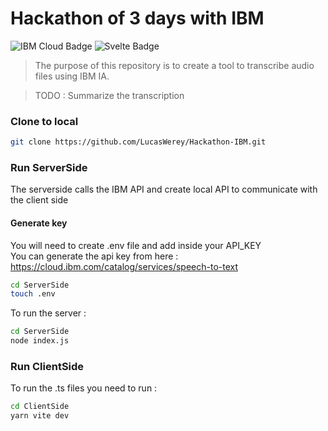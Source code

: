 # Hackathon of 3 days with IBM

![IBM Cloud Badge](https://img.shields.io/badge/IBM%20Cloud-1261FE?logo=ibmcloud&logoColor=fff&style=flat)
![Svelte Badge](https://img.shields.io/badge/Svelte-FF3E00?logo=svelte&logoColor=fff&style=flat)

> The purpose of this repository is to create a tool to transcribe audio files using IBM IA.

> TODO : Summarize the transcription 

### Clone to local

```bash
git clone https://github.com/LucasWerey/Hackathon-IBM.git
```

### Run ServerSide

The serverside calls the IBM API and create local API to communicate with the client side

#### Generate key

You will need to create .env file and add inside your API_KEY
<br>
You can generate the api key from here : https://cloud.ibm.com/catalog/services/speech-to-text

```bash
cd ServerSide
touch .env
```

To run the server :

```bash
cd ServerSide
node index.js
```

### Run ClientSide

To run the .ts files you need to run :

```bash
cd ClientSide
yarn vite dev
```
